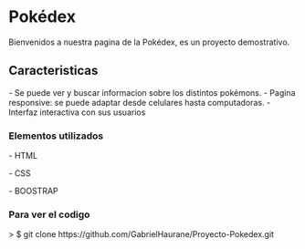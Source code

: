 

 <h1> Pokédex </h1>
<p>
Bienvenidos a nuestra pagina de la Pokédex, es un proyecto demostrativo.
</p>
<h2> Caracteristicas </h2>
- Se puede ver y buscar informacion sobre los distintos pokémons.
- Pagina responsive: se puede adaptar desde celulares hasta computadoras.
- Interfaz interactiva con sus usuarios
<h3>Elementos utilizados</h3> 
<p>- HTML </p>
 <p>- CSS</p>
<p>- BOOSTRAP</p>
<h3>Para ver el codigo</h3> 
> $ git clone https://github.com/GabrielHaurane/Proyecto-Pokedex.git




[def]: /img/pokeball.png
